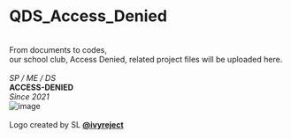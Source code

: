 # QDS_Access_Denied
\
From documents to codes, \
our school club, Access Denied, related project files will be uploaded here.
\
\
*SP / ME / DS* \
**ACCESS-DENIED** \
*Since 2021* \
![image](https://user-images.githubusercontent.com/37800371/139422492-52eec8f2-2a23-4535-a9a1-3c12a1af0855.png) \
\
Logo created by SL **[@ivyreject](https://github.com/ivyreject)**
